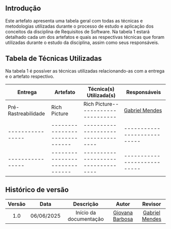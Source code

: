 ## Introdução

Este artefato apresenta uma tabela geral com todas as técnicas e metodologias utilizadas durante o processo de estudo e aplicação dos conceitos da disciplina de Requisitos de Software. Na tabela 1 estará detalhado cada um dos artefatos e quais as respectivas técnicas que foram utilizadas durante o estudo da disciplina, assim como seus responsáveis.

## Tabela de Técnicas Utilizadas

Na tabela 1 é possíver as técnicas utilizadas relacionando-as com a entrega e o artefato respectivo.

| Entrega        | Artefato                     | Técnica(s) Utilizada(s)         | Responsáveis             |
|----------------|------------------------------|----------------------------------|---------------------------|
|Pré-Rastreabilidade|Rich Picture	            |Rich Picture----------------------|[Gabriel Mendes](https://github.com/gbevi)|
|----------------|------------------------------|----------------------------------|---------------------------|
|----------------|------------------------------|----------------------------------|---------------------------|




## Histórico de versão

| Versão |    Data    |              Descrição              |                     Autor                     | Revisor |
| :----: | :--------: | :---------------------------------: | :-------------------------------------------: | :-----: |
|  1.0   | 06/06/2025 |       Início da documentação       | [Giovana Barbosa ](https://github.com/gio221) |     [Gabriel Mendes](https://github.com/gbevi)          |